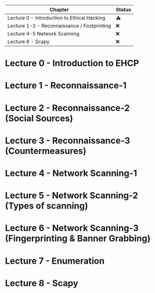 | Chapter                                     | Status    |
| ------------------------------------------- | --------- |
| Lecture 0 - Introduction to Ethical Hacking | :warning: |
| Lecture 1-3 - Reconnaissance / Footprinting | :x:       |
| Lecture 4-5 Network Scanning                | :x:       |
| Lecture 8 - Scapy                           | :x:       |


<!--
:white_check_mark:
:x:
-->

# Lecture 0 - Introduction to EHCP
# Lecture 1 - Reconnaissance-1
# Lecture 2 - Reconnaissance-2 (Social Sources)
# Lecture 3 - Reconnaissance-3 (Countermeasures)
# Lecture 4 - Network Scanning-1 
# Lecture 5 - Network Scanning-2 (Types of scanning)
# Lecture 6 - Network Scanning-3 (Fingerprinting & Banner Grabbing)
# Lecture 7 - Enumeration
# Lecture 8 - Scapy